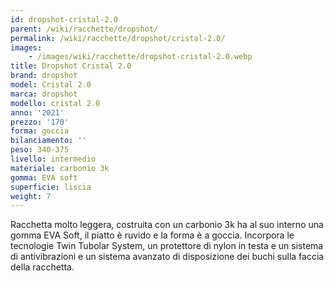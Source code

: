 ```yaml
---
id: dropshot-cristal-2.0
parent: /wiki/racchette/dropshot/
permalink: /wiki/racchette/dropshot/cristal-2.0/
images:
    - /images/wiki/racchette/dropshot-cristal-2.0.webp
title: Dropshot Cristal 2.0
brand: dropshot
model: Cristal 2.0
marca: dropshot
modello: cristal 2.0
anno: '2021'
prezzo: '170'
forma: goccia
bilanciamento: ''
peso: 340-375
livello: intermedio
materiale: carbonio 3k
gomma: EVA soft
superficie: liscia
weight: 7
---
```

Racchetta molto leggera, costruita con un carbonio 3k ha al suo interno una gomma EVA Soft, il piatto è ruvido e la forma è a goccia. Incorpora le tecnologie Twin Tubolar System, un protettore di nylon in testa e un sistema di antivibrazioni e un sistema avanzato di disposizione dei buchi sulla faccia della racchetta.